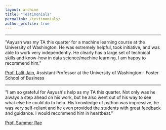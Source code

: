 ```yaml
---
layout: archive
title: "Testimonials"
permalink: /testimonials/
author_profile: true
---
```


----
"Aayush was my TA this quarter for a machine learning course at the University of Washington. He was extremely helpful, took initiative, and was able to work very independently. He clearly has a large set of technical skills and know-how in data science/machine learning. I am happy to recommend him."

[Prof. Lalit Jain](https://www.linkedin.com/in/lalit-jain-87ab9223/), Assistant Professor at the University of Washington - Foster School of Business

----

"I am so grateful for Aayush's help as my TA this quarter. Not only was he always a step ahead on his work, but he also went out of his way to see what else he could do to help. His knowledge of python was impressive, he was very self-reliant and he even provided the students with great feedback and guidance. I would recommend him in heartbeat."

[Prof. Summer Rae](https://www.linkedin.com/in/summerela/)
